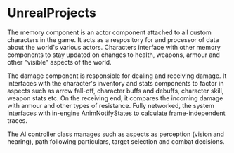 # UnrealProjects

The memory component is an actor component attached to all custom characters in the game. It acts as a respository for and processor of data about the world's various actors. Characters interface with other memory components to stay updated on changes to health, weapons, armour and other "visible" aspects of the world.

The damage component is responsible for dealing and receiving damage. It interfaces with the character's inventory and stats components to factor in aspects such as arrow fall-off, character buffs and debuffs, character skill, weapon stats etc. On the receiving end, it compares the incoming damage with armour and other types of resistance. Fully networked, the system interfaces with in-engine AnimNotifyStates to calculate frame-independent traces.

The AI controller class manages such as aspects as perception (vision and hearing), path following particulars, target selection and combat decisions.
